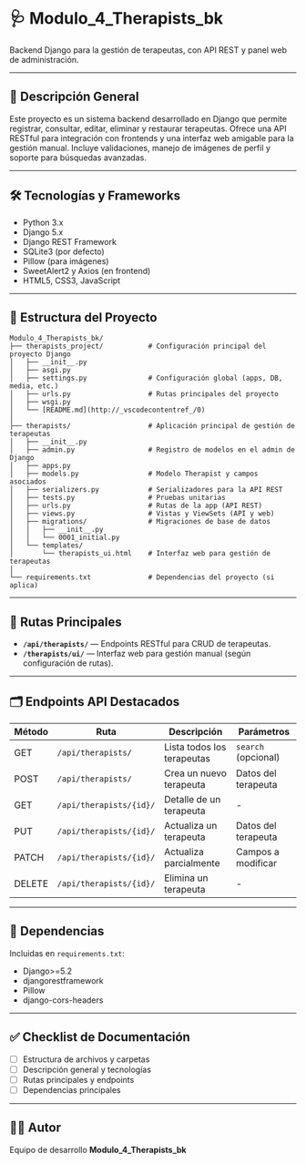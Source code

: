 # 🩺 Modulo_4_Therapists_bk

Backend Django para la gestión de terapeutas, con API REST y panel web de administración.

---

## 📖 Descripción General

Este proyecto es un sistema backend desarrollado en Django que permite registrar, consultar, editar, eliminar y restaurar terapeutas. Ofrece una API RESTful para integración con frontends y una interfaz web amigable para la gestión manual. Incluye validaciones, manejo de imágenes de perfil y soporte para búsquedas avanzadas.

---

## 🛠️ Tecnologías y Frameworks

- Python 3.x
- Django 5.x
- Django REST Framework
- SQLite3 (por defecto)
- Pillow (para imágenes)
- SweetAlert2 y Axios (en frontend)
- HTML5, CSS3, JavaScript

---

## 📁 Estructura del Proyecto

```plaintext
Modulo_4_Therapists_bk/
├── therapists_project/           # Configuración principal del proyecto Django
│   ├── __init__.py
│   ├── asgi.py
│   ├── settings.py               # Configuración global (apps, DB, media, etc.)
│   ├── urls.py                   # Rutas principales del proyecto
│   ├── wsgi.py
│   └── [README.md](http://_vscodecontentref_/0)
│
├── therapists/                   # Aplicación principal de gestión de terapeutas
│   ├── __init__.py
│   ├── admin.py                  # Registro de modelos en el admin de Django
│   ├── apps.py
│   ├── models.py                 # Modelo Therapist y campos asociados
│   ├── serializers.py            # Serializadores para la API REST
│   ├── tests.py                  # Pruebas unitarias
│   ├── urls.py                   # Rutas de la app (API REST)
│   ├── views.py                  # Vistas y ViewSets (API y web)
│   ├── migrations/               # Migraciones de base de datos
│   │   ├── __init__.py
│   │   └── 0001_initial.py
│   └── templates/
│       └── therapists_ui.html    # Interfaz web para gestión de terapeutas
│
└── requirements.txt              # Dependencias del proyecto (si aplica)

```
---
## 🔗 Rutas Principales

- **`/api/therapists/`** — Endpoints RESTful para CRUD de terapeutas.  
- **`/therapists/ui/`** — Interfaz web para gestión manual (según configuración de rutas).

---

## 🗂️ Endpoints API Destacados

| Método | Ruta                          | Descripción                | Parámetros               |
|--------|--------------------------------|----------------------------|--------------------------|
| GET    | `/api/therapists/`             | Lista todos los terapeutas | `search` (opcional)      |
| POST   | `/api/therapists/`             | Crea un nuevo terapeuta    | Datos del terapeuta      |
| GET    | `/api/therapists/{id}/`        | Detalle de un terapeuta    | -                        |
| PUT    | `/api/therapists/{id}/`        | Actualiza un terapeuta     | Datos del terapeuta      |
| PATCH  | `/api/therapists/{id}/`        | Actualiza parcialmente     | Campos a modificar       |
| DELETE | `/api/therapists/{id}/`        | Elimina un terapeuta       | -                        |

---
## 🧩 Dependencias

Incluidas en `requirements.txt`:

- Django>=5.2
- djangorestframework
- Pillow
- django-cors-headers

---

## ✅ Checklist de Documentación

- [ ] Estructura de archivos y carpetas  
- [ ] Descripción general y tecnologías  
- [ ] Rutas principales y endpoints  
- [ ] Dependencias principales  

---

## 👨‍💻 Autor

Equipo de desarrollo **Modulo_4_Therapists_bk**
